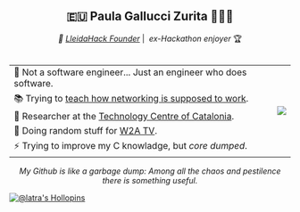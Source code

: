 
<div align="center">

<h2>🇪🇺 Paula Gallucci Zurita 👩🏻‍💻</h2>
  <i>🐌 <a href="https://lleidahack.dev">LleidaHack Founder</a></i> | <i> ex-Hackathon enjoyer</i> 🏆
</div>
<br>
<table>
  <tr>
    <td>
      🚫 Not a software engineer... Just an engineer who does software.
    </td>
    <td rowspan=5>
      <a href="https://github-readme-stats.vercel.app/api?username=latra&show_icons=true&theme=react">
        <img src="https://github-readme-stats.vercel.app/api?username=latra&show_icons=true&theme=react" />
      </a>
    </td>
  </tr>
  <tr>
    <td>
      📚 Trying to <a href="https://deidd.udl.cat/ca/personal/personal-docent/detall-professor/index.html?enc=NDcxMjg3ODQ=">teach how networking is supposed to work</a>.
    </td>
  </tr>
  <tr>
    <td>
      🤖 Researcher at the <a href="https://eurecat.org/">Technology Centre of Catalonia</i></a>. 
    </td>
  </tr>  <tr>
    <td>
      🔨 Doing random stuff for <a href="https://twitch.com/w2atv">W2A TV</a>.
    </td>
  </tr>
  <tr>
    <td>
      ⚡ Trying to improve my C knowladge, but <i>core dumped</i>.
    </td>
  </tr>
</table>

<i><p align="center">
My Github is like a garbage dump: Among all the chaos and pestilence there is something useful.</p></i>

  
<!--
**Latra/latra** is a ✨ _special_ ✨ repository because its `README.md` (this file) appears on your GitHub profile.

Here are some ideas to get you started:

- 🔭 I’m currently working on ...
- 🌱 I’m currently learning ...
- 👯 I’m looking to collaborate on ...
- 🤔 I’m looking for help with ...
- 💬 Ask me about ...
- 📫 How to reach me: ...
- 😄 Pronouns: ...
- ⚡ Fun fact: ...
-->

[![@latra's Hollopins](https://holopin.me/latra)](https://holopin.io/@latra)
